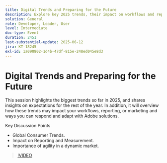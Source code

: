 ```yaml
---
title: Digital Trends and Preparing for the Future
description: Explore key 2025 trends, their impact on workflows and reporting, and how to adapt with Adobe solutions. Covers global trends, agility, and measurement.
solution: General
role: Developer, Leader, User
level: Intermediate
doc-type: Event
duration: 2451
last-substantial-update: 2025-06-12
jira: KT-18245
exl-id: 1a090802-1d4b-47df-815e-248ed045e8d3
---
```

# Digital Trends and Preparing for the Future

This session highlights the biggest trends so far in 2025, and shares insights on expectations for the rest of the year. In addition, it will overview how these trends may impact your workflows, reporting, or marketing and ways you can respond and adapt with Adobe solutions.

Key Discussion Points

* Global Consumer Trends.
* Impact on Reporting and Measurement.
* Importance of agility in a dynamic market.

>[!VIDEO](https://video.tv.adobe.com/v/3463356/?learn=on&enablevpops)
